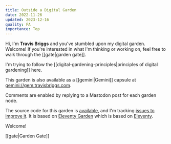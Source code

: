 ```yaml
---
title: Outside a Digital Garden
date: 2022-11-26
updated: 2023-12-16
quality: FA
importance: Top
---
```


Hi, I'm **Travis Briggs** and you've stumbled upon my digital garden. Welcome! If you're interested in what I'm thinking or working on, feel free to walk through the [[gate|garden gate]].

I'm trying to follow the [[digital-gardening-principles|principles of digital gardening]] here.

This garden is also available as a [[gemini|Gemini]] capsule at [gemini://gem.travisbriggs.com](gemini://gem.travisbriggs.com).

Comments are enabled by replying to a Mastodon post for each garden node.

The source code for this garden is [available](https://github.com/audiodude/garden.travisbriggs.com), and I'm tracking [issues to improve it](https://github.com/audiodude/garden.travisbriggs.com/issues). It is based on [Eleventy Garden](https://github.com/binyamin/eleventy-garden) which is based on [Eleventy](https://www.11ty.dev/).

Welcome!

[[gate|Garden Gate]]
